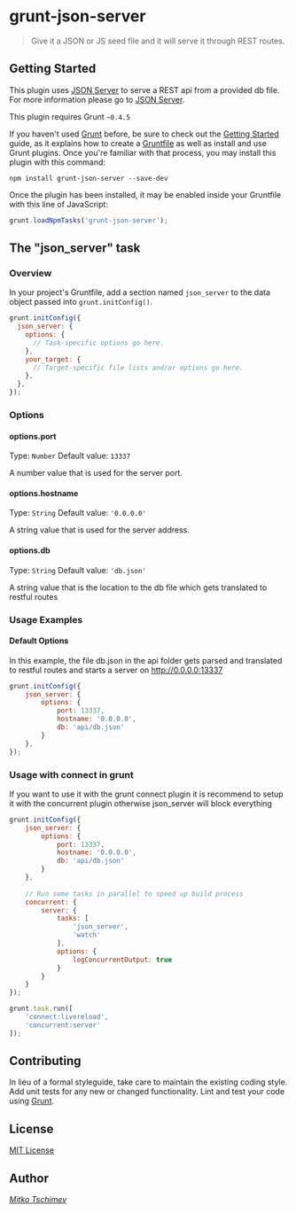 # grunt-json-server

> Give it a JSON or JS seed file and it will serve it through REST routes.

## Getting Started
This plugin uses [JSON Server](https://github.com/typicode/json-server) to serve a REST api from a provided db file. For more information please go to [JSON Server](https://github.com/typicode/json-server).

This plugin requires Grunt `~0.4.5`

If you haven't used [Grunt](http://gruntjs.com/) before, be sure to check out the [Getting Started](http://gruntjs.com/getting-started) guide, as it explains how to create a [Gruntfile](http://gruntjs.com/sample-gruntfile) as well as install and use Grunt plugins. Once you're familiar with that process, you may install this plugin with this command:

```shell
npm install grunt-json-server --save-dev
```

Once the plugin has been installed, it may be enabled inside your Gruntfile with this line of JavaScript:

```js
grunt.loadNpmTasks('grunt-json-server');
```

## The "json_server" task

### Overview
In your project's Gruntfile, add a section named `json_server` to the data object passed into `grunt.initConfig()`.

```js
grunt.initConfig({
  json_server: {
    options: {
      // Task-specific options go here.
    },
    your_target: {
      // Target-specific file lists and/or options go here.
    },
  },
});
```

### Options

#### options.port
Type: `Number`
Default value: `13337`

A number value that is used for the server port.

#### options.hostname
Type: `String`
Default value: `'0.0.0.0'`

A string value that is used for the server address.

#### options.db
Type: `String`
Default value: `'db.json'`

A string value that is the location to the db file which gets translated to restful routes 

### Usage Examples

#### Default Options
In this example, the file db.json in the api folder gets parsed and translated to restful routes and starts a server on http://0.0.0.0:13337

```js
grunt.initConfig({
    json_server: {
        options: {
            port: 13337,
            hostname: '0.0.0.0',
            db: 'api/db.json'
        }
    },
});
```

### Usage with connect in grunt
If you want to use it with the grunt connect plugin it is recommend to setup it with the concurrent plugin otherwise json_server will block everything
```js
grunt.initConfig({
    json_server: {
        options: {
            port: 13337,
            hostname: '0.0.0.0',
            db: 'api/db.json'
        }
    },
    
    // Run some tasks in parallel to speed up build process
    concurrent: {
        server: {
            tasks: [
                'json_server',
                'watch'
            ],
            options: {
                logConcurrentOutput: true
            }
        }
    }
});

grunt.task.run([
    'connect:livereload',
    'concurrent:server'
]);
```


## Contributing
In lieu of a formal styleguide, take care to maintain the existing coding style. Add unit tests for any new or changed functionality. Lint and test your code using [Grunt](http://gruntjs.com/).

## License
[MIT License](LICENSE-MIT)

## Author
*[Mitko Tschimev](https://github.com/tfiwm)*
